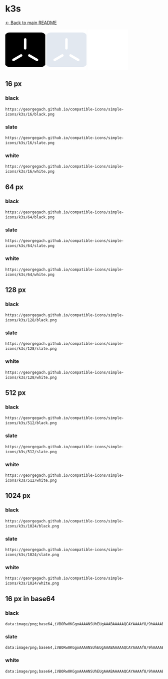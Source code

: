 # k3s

[← Back to main README](../../README.md)


<img src="./128/black.png" width="128" alt="k3s black icon" />
<img src="./128/slate.png" width="128" alt="k3s slate icon" />
<img src="./128/white.png" width="128" alt="k3s white icon" />

## 16 px

### black
```
https://georgegach.github.io/compatible-icons/simple-icons/k3s/16/black.png
```

### slate
```
https://georgegach.github.io/compatible-icons/simple-icons/k3s/16/slate.png
```

### white
```
https://georgegach.github.io/compatible-icons/simple-icons/k3s/16/white.png
```

## 64 px

### black
```
https://georgegach.github.io/compatible-icons/simple-icons/k3s/64/black.png
```

### slate
```
https://georgegach.github.io/compatible-icons/simple-icons/k3s/64/slate.png
```

### white
```
https://georgegach.github.io/compatible-icons/simple-icons/k3s/64/white.png
```

## 128 px

### black
```
https://georgegach.github.io/compatible-icons/simple-icons/k3s/128/black.png
```

### slate
```
https://georgegach.github.io/compatible-icons/simple-icons/k3s/128/slate.png
```

### white
```
https://georgegach.github.io/compatible-icons/simple-icons/k3s/128/white.png
```

## 512 px

### black
```
https://georgegach.github.io/compatible-icons/simple-icons/k3s/512/black.png
```

### slate
```
https://georgegach.github.io/compatible-icons/simple-icons/k3s/512/slate.png
```

### white
```
https://georgegach.github.io/compatible-icons/simple-icons/k3s/512/white.png
```

## 1024 px

### black
```
https://georgegach.github.io/compatible-icons/simple-icons/k3s/1024/black.png
```

### slate
```
https://georgegach.github.io/compatible-icons/simple-icons/k3s/1024/slate.png
```

### white
```
https://georgegach.github.io/compatible-icons/simple-icons/k3s/1024/white.png
```

## 16 px in base64

### black
```
data:image/png;base64,iVBORw0KGgoAAAANSUhEUgAAABAAAAAQCAYAAAAf8/9hAAAABmJLR0QA/wD/AP+gvaeTAAAAyklEQVQ4jaXSMWoCURAG4G/FxiAeIYKdB0iTg4iFbSC38BA5g2AhOUAg9nZBsDJNyKaI2kStdy3ykMXk7aL+MDDD/8/PzLzHlUgwRA+1M3szjGGN/MJYJSGJYREm60b4vGrsV8xK+KTKIPd7pyiuNqhXGNyiVSaoOuIuaJoxQWyFb7zjBg0ssYqZFN91izfc4RF7/GCAe8yDpthzTFI8oIMpNgVujRe0g/HXfwYfeD4hTyPFBJ+hzoTdLv7KdTyhX3LQGDKMzuz5iwO4JViPtcZyJgAAAABJRU5ErkJggg==
```

### slate
```
data:image/png;base64,iVBORw0KGgoAAAANSUhEUgAAABAAAAAQCAYAAAAf8/9hAAAABmJLR0QA/wD/AP+gvaeTAAAA/UlEQVQ4jaWTsUoDYRCEv1mv0YBVbER8BNs8QQqLFDbiy4hoLxa2toIvkV4LERGx0MaTkJhrEoJgof/YpBG8P+ScdndmdgYW/gm9DqdHEvuCWIZoSJgrlcNJhWhnFlGdO6oiT/aj4Ckzb2fPDqKPfZNZ0aLcuQRzkzzbjsgKFHn/tC203ljAoqtmEfQOvIhYA68Cz5bGCwVszwT3mB4pnYI/kT4knRRoT+LBYlYTwQOk4yT6gS+s2AFaGAxn3/juK7lXrHhX6NBoE0DlaGIAQWl8a+hoPvyjlYHNtaCDtAVYb6Pp2HgjV1QdBFVhc458IGKpZ0omhXzZxPgXfgARtmMEkmFWCgAAAABJRU5ErkJggg==
```

### white
```
data:image/png;base64,iVBORw0KGgoAAAANSUhEUgAAABAAAAAQCAYAAAAf8/9hAAAABmJLR0QA/wD/AP+gvaeTAAAA2UlEQVQ4jaWTMUoDURRFz5c0BkmljUgEOxcQAi4kWNgGsossImsIuAZBay2EEEillZgiMzbR1Dk2P3EE5w/O3Paed/99Dz40VFDHwAA4+OfsFrgNag4c1yyQB9UEsIjNLkt8q2rfA08JP1QFCIQU0DigVRHQBTopoOqIX7HBURlQtsIKeAXawCHwAmR/kv7WpzpTe+pI3ahr9Ua9UueR2asY8K4O1Qv1Qf0oeLl6p57H4OXOKN7gDXgG+sBpyWpL4DEyZ4BBzYCTxCFTylvABLim3mea1nz4R9+A+KWJvdL10AAAAABJRU5ErkJggg==
```

